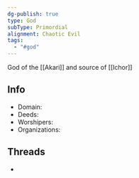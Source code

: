 ```yaml
---
dg-publish: true
type: God
subType: Primordial
alignment: Chaotic Evil
tags:
  - "#god"
---
```

God of the [[Akari]] and source of [[Ichor]]
## Info
- Domain:
- Deeds:
- Worshipers:
- Organizations:
## Threads
- 